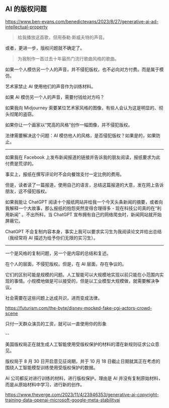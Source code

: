 ## AI 的版权问题

https://www.ben-evans.com/benedictevans/2023/8/27/generative-ai-ad-intellectual-property

> 给我播放这首歌，但用泰勒·斯威夫特的声音。

或者，更进一步，版权问题就不确定了。

> 为我制作一首过去十年最热门流行歌曲风格的歌曲。

如果一个人模仿另一个人的声音，并不侵犯版权，也不必向对方付费。而是属于模仿。

艺术家禁止 AI 使用他们的声音作为训练材料。

如果 AI 模仿另一个人的声音，需要付钱给对方吗？

如果我向 Midjourney 索要某位艺术家风格的图像，有些人会认为这是明显的、彻头彻尾的盗窃。

如果你让一个画家以“梵高的风格”创作一幅图像，并不侵犯版权。

法律需要解决这个问题：AI 模仿他人的风格，是否侵犯版权？如果是的，如果防止。

---

如果我在 Facebook 上发布新闻报道的链接并告诉我的朋友阅读，报纸要求为此付费是荒谬的。

事实上，报纸在撰写评论时不会向餐馆支付一定比例的费用。

但是，读者读了一篇报道，使用自己的语言，总结这篇报道的大意，发在网上告诉朋友，这不侵犯版权。

如果我能让 ChatGPT 阅读十个报纸网站并给我一个今天头条新闻的摘要，或者向我解释一个大故事，那么报纸的抱怨突然变得合理得多 - 现在科技公司真的在“利用新闻” 。不出所料，当 ChatGPT 宣布拥有自己的网络爬虫时，新闻网站就开始屏蔽它。

ChatGPT 不会复制内容本身，事实上我可以要求实习生为我阅读论文并给出总结（我经常将 AI 描述为给予你们无限的实习生）。

---

一个是风格的复制问题，另一个是内容的总结和复述。

在个人的层面，不侵犯版权。但是，在 AI 层面，存在争议的。

它们的区别可能是规模的问题。人工智能可以大规模地实现以前只能在小范围内实现的事情。小规模地做是可以接受的，但是以工业模型大规模做，就需要解决争议。

社会需要在这些问题上达成共识，进而变成法律。

https://futurism.com/the-byte/disney-mocked-fake-cgi-actors-crowd-scene

只付一天群众演员的工资，就可以一直使用你的形象

--

美国版权局正在就生成人工智能使用受版权保护的材料的潜在新规则征求公众意见。

版权局于 8 月 30 日开启意见征询期，并于 10 月 18 日截止日期就其正在考虑的围绕人工智能模型训练使用受版权保护的数据。

AI 公司都反对进行训练的材料，进行版权保护。理由是 AI 并没有复制原始材料，而是从原始材料中学习，进行新的创作。

https://www.theverge.com/2023/11/4/23946353/generative-ai-copyright-training-data-openai-microsoft-google-meta-stabilityai